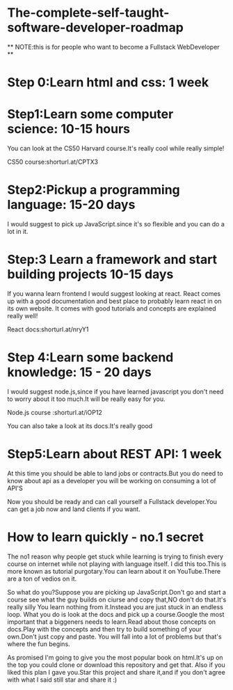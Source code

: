 # The-complete-self-taught-software-developer-roadmap
** NOTE:this is for people who want to become a Fullstack WebDeveloper **

# Step 0:Learn html and css: 1 week

# Step1:Learn some computer science: 10-15 hours

You can look at the CS50 Harvard course.It's really cool while really simple!

CS50 course:shorturl.at/CPTX3

# Step2:Pickup a programming language: 15-20 days

I would suggest to pick up JavaScript.since it's so flexible and you can do a lot in it.

# Step:3 Learn a framework and start building projects 10-15 days

If you wanna learn frontend I would suggest looking at react.
React comes up with a good documentation and best place to probably learn react in on its own website.
It comes with good tutorials and concepts are explained really well!


React docs:shorturl.at/nryY1

# Step 4:Learn some backend knowledge: 15 - 20 days

I would suggest node.js,since if you have learned javascript you don't need to worry about it too much.It will be really easy for you.

Node.js course :shorturl.at/iOP12

You can also take a look at its docs.It's really good


# Step5:Learn about REST API: 1 week

At this time you should be able to land jobs or contracts.But you do need to know about api as a developer you will be working on consuming a lot of API'S


Now you should be ready and can call yourself a Fullstack developer.You can get a job now and land clients if you want.



# How to learn quickly - no.1 secret

The no1 reason why people get stuck while learning is trying to finish every course on internet while not playing with language itself.
I did this too.This is more known as tutorial purgotary.You can learn about it on YouTube.There are a ton of vedios on it.

So what do you?Suppose you are picking up JavaScript.Don't go and start a course see what the guy builds on ciurse and copy that,NO don't do that.It's really silly You learn nothing from it.Instead you are just stuck in an endless loop.
What you do is look at the docs and pick up a course.Google the most important that a biggeners needs to learn.Read about those concepts on docs.Play with the concepts and then try to build something of your own.Don't just copy and paste.
You will fall into a lot of problems but that's where the fun begins.

As promised I'm going to give you the most popular book on html.It's up on the top you could clone or download this repository and get that.
Also if you liked this plan I gave you.Star this project and share it,and if you don't agree with what I said still star and share it :)
